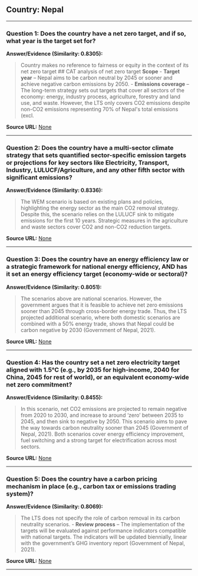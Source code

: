 ## Country: Nepal

---
### Question 1: Does the country have a net zero target, and if so, what year is the target set for?

**Answer/Evidence (Similarity: 0.8305):**
> Country makes no reference to fairness or equity in the context of its net zero target   ## CAT analysis of net zero target  **Scope**  - **Target year** – Nepal aims to be carbon neutral by 2045 or sooner and achieve negative carbon emissions by 2050. - **Emissions coverage** – The long-term strategy sets out targets that cover all sectors of the economy: energy, industry process, agriculture, forestry and land use, and waste. However, the LTS only covers CO2 emissions despite non-CO2 emissions representing 70% of Nepal's total emissions (excl.

**Source URL:** [None](None)

---
### Question 2: Does the country have a multi-sector climate strategy that sets quantified sector-specific emission targets or projections for key sectors like Electricity, Transport, Industry, LULUCF/Agriculture, and any other fifth sector with significant emissions?

**Answer/Evidence (Similarity: 0.8336):**
> The WEM scenario is based on existing plans and policies, highlighting the energy sector as the main CO2 removal strategy. Despite this, the scenario relies on the LULUCF sink to mitigate emissions for the first 10 years. Strategic measures in the agriculture and waste sectors cover CO2 and non-CO2 reduction targets.

**Source URL:** [None](None)

---
### Question 3: Does the country have an energy efficiency law or a strategic framework for national energy efficiency, AND has it set an energy efficiency target (economy-wide or sectoral)?

**Answer/Evidence (Similarity: 0.8051):**
> The scenarios above are national scenarios. However, the government argues that it is feasible to achieve net zero emissions sooner than 2045 through cross-border energy trade. Thus, the LTS projected additional scenario, where both domestic scenarios are combined with a 50% energy trade, shows that Nepal could be carbon negative by 2030 (Government of Nepal, 2021).

**Source URL:** [None](None)

---
### Question 4: Has the country set a net zero electricity target aligned with 1.5°C (e.g., by 2035 for high-income, 2040 for China, 2045 for rest of world), or an equivalent economy-wide net zero commitment?

**Answer/Evidence (Similarity: 0.8455):**
> In this scenario, net CO2 emissions are projected to remain negative from 2020 to 2030, and increase to around ‘zero’ between 2035 to 2045, and then sink to negative by 2050. This scenario aims to pave the way towards carbon neutrality sooner than 2045 (Government of Nepal, 2021). Both scenarios cover energy efficiency improvement, fuel switching and a strong target for electrification across most sectors.

**Source URL:** [None](None)

---
### Question 5: Does the country have a carbon pricing mechanism in place (e.g., carbon tax or emissions trading system)?

**Answer/Evidence (Similarity: 0.8069):**
> The LTS does not specify the role of carbon removal in its carbon neutrality scenarios. - **Review process** – The implementation of the targets will be evaluated against performance indicators compatible with national targets. The indicators will be updated biennially, linear with the government’s GHG inventory report (Government of Nepal, 2021).

**Source URL:** [None](None)

---
